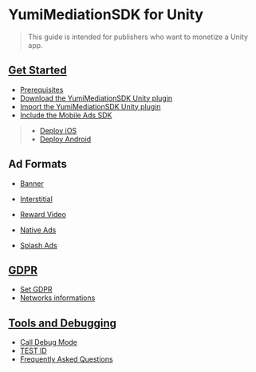 # YumiMediationSDK for Unity
> This guide is intended for publishers who want to monetize a Unity app.

## [Get Started](https://github.com/yumimobi/YumiMediationSDK-Unity/wiki/GetStarted(en))
- [Prerequisites](https://github.com/yumimobi/YumiMediationSDK-Unity/wiki/GetStarted(en)#Prerequisites)
- [Download the YumiMediationSDK Unity plugin](https://github.com/yumimobi/YumiMediationSDK-Unity/wiki/GetStarted(en)#Download-the-YumiMediationSDK-Unity-plugin)
- [Import the YumiMediationSDK Unity plugin](https://github.com/yumimobi/YumiMediationSDK-Unity/wiki/GetStarted(en)#Import-the-YumiMediationSDK-Unity-plugin)
- [Include the Mobile Ads SDK](https://github.com/yumimobi/YumiMediationSDK-Unity/wiki/GetStarted(en)#Include-the-Mobile-Ads-SDK)
> - [Deploy iOS ](https://github.com/yumimobi/YumiMediationSDK-Unity/wiki/GetStarted(en)#Deploy-iOS)
> - [Deploy Android](https://github.com/yumimobi/YumiMediationSDK-Unity/wiki/GetStarted(en)#Deploy-Android)

 ## Ad Formats
- [Banner](https://github.com/yumimobi/YumiMediationSDK-Unity/wiki/Banner(en))

- [Interstitial](https://github.com/yumimobi/YumiMediationSDK-Unity/wiki/Interstitial(en))

- [Reward Video](https://github.com/yumimobi/YumiMediationSDK-Unity/wiki/RewardVideo(en))

- [Native Ads](https://github.com/yumimobi/YumiMediationSDK-Unity/wiki/NativeAd(en))

- [Splash Ads](https://github.com/yumimobi/YumiMediationSDK-Unity/wiki/Splash(en))

## [GDPR](https://github.com/yumimobi/YumiMediationSDK-Unity/wiki/GDPR(en))
- [Set GDPR](https://github.com/yumimobi/YumiMediationSDK-Unity/wiki/GDPR(en)#Set-GDPR)
- [Networks informations](https://github.com/yumimobi/YumiMediationSDK-Unity/wiki/GDPR(en)#Networks-informations)

## [Tools and Debugging](https://github.com/yumimobi/YumiMediationSDK-Unity/wiki/Debugging(en))
- [Call Debug Mode](https://github.com/yumimobi/YumiMediationSDK-Unity/wiki/Debugging(en)#Call-Debug-Mode)
- [TEST ID](https://github.com/yumimobi/YumiMediationSDK-Unity/wiki/Debugging(en)#TEST-ID)
- [Frequently Asked Questions](https://github.com/yumimobi/YumiMediationSDK-Unity/wiki/Debugging(en)#Frequently-Asked-Questions)


